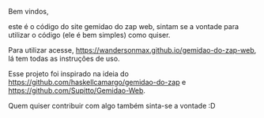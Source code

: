 Bem vindos,

este é o código do site gemidao do zap web, sintam se a vontade para utilizar o código (ele é bem simples) como quiser. 

Para utilizar acesse, https://wandersonmax.github.io/gemidao-do-zap-web, lá tem todas as instruções de uso. 

Esse projeto foi inspirado na ideia do https://github.com/haskellcamargo/gemidao-do-zap  e https://github.com/Supitto/Gemidao-Web.

Quem quiser contribuir com algo também sinta-se a vontade :D
